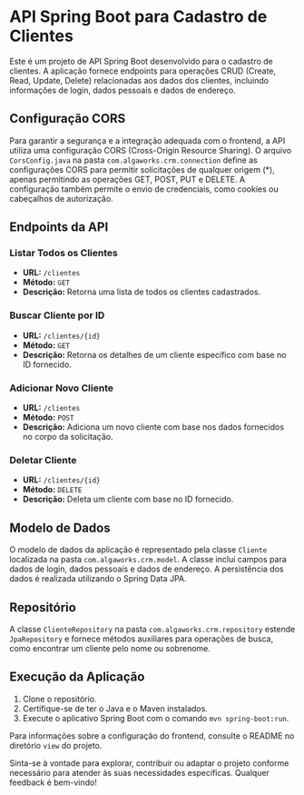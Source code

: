 # API Spring Boot para Cadastro de Clientes

Este é um projeto de API Spring Boot desenvolvido para o cadastro de clientes. A aplicação fornece endpoints para operações CRUD (Create, Read, Update, Delete) relacionadas aos dados dos clientes, incluindo informações de login, dados pessoais e dados de endereço.

## Configuração CORS

Para garantir a segurança e a integração adequada com o frontend, a API utiliza uma configuração CORS (Cross-Origin Resource Sharing). O arquivo `CorsConfig.java` na pasta `com.algaworks.crm.connection` define as configurações CORS para permitir solicitações de qualquer origem (*), apenas permitindo as operações GET, POST, PUT e DELETE. A configuração também permite o envio de credenciais, como cookies ou cabeçalhos de autorização.

## Endpoints da API

### Listar Todos os Clientes

- **URL:** `/clientes`
- **Método:** `GET`
- **Descrição:** Retorna uma lista de todos os clientes cadastrados.

### Buscar Cliente por ID

- **URL:** `/clientes/{id}`
- **Método:** `GET`
- **Descrição:** Retorna os detalhes de um cliente específico com base no ID fornecido.

### Adicionar Novo Cliente

- **URL:** `/clientes`
- **Método:** `POST`
- **Descrição:** Adiciona um novo cliente com base nos dados fornecidos no corpo da solicitação.

### Deletar Cliente

- **URL:** `/clientes/{id}`
- **Método:** `DELETE`
- **Descrição:** Deleta um cliente com base no ID fornecido.

## Modelo de Dados

O modelo de dados da aplicação é representado pela classe `Cliente` localizada na pasta `com.algaworks.crm.model`. A classe inclui campos para dados de login, dados pessoais e dados de endereço. A persistência dos dados é realizada utilizando o Spring Data JPA.

## Repositório

A classe `ClienteRepository` na pasta `com.algaworks.crm.repository` estende `JpaRepository` e fornece métodos auxiliares para operações de busca, como encontrar um cliente pelo nome ou sobrenome.

## Execução da Aplicação

1. Clone o repositório.
2. Certifique-se de ter o Java e o Maven instalados.
3. Execute o aplicativo Spring Boot com o comando `mvn spring-boot:run`.

Para informações sobre a configuração do frontend, consulte o README no diretório `view` do projeto.

Sinta-se à vontade para explorar, contribuir ou adaptar o projeto conforme necessário para atender às suas necessidades específicas. Qualquer feedback é bem-vindo!
